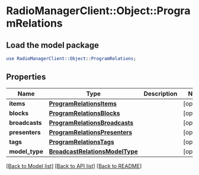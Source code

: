 # RadioManagerClient::Object::ProgramRelations

## Load the model package
```perl
use RadioManagerClient::Object::ProgramRelations;
```

## Properties
Name | Type | Description | Notes
------------ | ------------- | ------------- | -------------
**items** | [**ProgramRelationsItems**](ProgramRelationsItems.md) |  | [optional] 
**blocks** | [**ProgramRelationsBlocks**](ProgramRelationsBlocks.md) |  | [optional] 
**broadcasts** | [**ProgramRelationsBroadcasts**](ProgramRelationsBroadcasts.md) |  | [optional] 
**presenters** | [**ProgramRelationsPresenters**](ProgramRelationsPresenters.md) |  | [optional] 
**tags** | [**ProgramRelationsTags**](ProgramRelationsTags.md) |  | [optional] 
**model_type** | [**BroadcastRelationsModelType**](BroadcastRelationsModelType.md) |  | [optional] 

[[Back to Model list]](../README.md#documentation-for-models) [[Back to API list]](../README.md#documentation-for-api-endpoints) [[Back to README]](../README.md)



